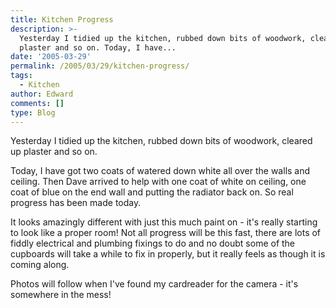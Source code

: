 ```yaml
---
title: Kitchen Progress
description: >-
  Yesterday I tidied up the kitchen, rubbed down bits of woodwork, cleared up
  plaster and so on. Today, I have...
date: '2005-03-29'
permalink: /2005/03/29/kitchen-progress/
tags:
  - Kitchen
author: Edward
comments: []
type: Blog
---
```


Yesterday I tidied up the kitchen, rubbed down bits of woodwork, cleared
up plaster and so on.

Today, I have got two coats of watered down white all over the walls and
ceiling. Then Dave arrived to help with one coat of white on ceiling,
one coat of blue on the end wall and putting the radiator back on. So
real progress has been made today.

It looks amazingly different with just this much paint on - it\'s really
starting to look like a proper room! Not all progress will be this fast,
there are lots of fiddly electrical and plumbing fixings to do and no
doubt some of the cupboards will take a while to fix in properly, but it
really feels as though it is coming along.

Photos will follow when I\'ve found my cardreader for the camera - it\'s
somewhere in the mess!

